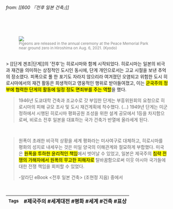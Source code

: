 
###### from: [[600 『전후 일본 건축』]]

<br/>
<br/><figure>
<a href="https://english.kyodonews.net/news/2021/08/783094e89553-full-text-of-hiroshima-peace-declaration-on-76th-a-bomb-anniversary.html">
<img src="https://img.kyodonews.net/english/public/images/posts/dd580887ec4131b74d85eb63d0b4b04d/photo_l.jpg"></a>
<figcaption><font color="gray"><small>Pigeons are released in the annual ceremony at the Peace Memorial Park near ground zero in Hiroshima on Aug. 6, 2021. (Kyodo)</small></font></figcaption>
</figure>
<br/>
> [[단게 겐조|단게]]의 '전후'는 히로시마와 함께 시작되었다. 히로시마는 일본의 비극과 재건을 의미하는 상징적인 도시인 동시에, 단게 개인으로서는 고교 시절을 보낸 추억의 장소였다. 피폭으로 풀 한 포기도 자라지 않으리라 여겨졌던 오염되고 위험한 도시 히로시마에서의 재건 활동은 희생적이고 영웅적인 행위로 받아들여졌고, 이는 <mark class="hltr-yellow">군국주의 정부에 협력한 단게의 활동에 일정 정도 면죄부를 주는 역할</mark>을 했다. 

<br/>

>1946년 도쿄대학 건축과 조교수로 갓 부임한 단게는 부흥위원회의 요청으로 히로시마의 피해 규모 조사 및 도시 재건계획에 착수했다. (...) 1949년 단게는 미군정하에서 시행된 히로시마 평화공원 조성을 위한 설계 공모에서 1등을 차지함으로써, 비로소 전후 일본을 대표하는 국가 건축가 반열에 올라세게 된다.

<br/>


>원폭이 초래한 비극적 상황을 세계 평화라는 미사여구로 대체하고, 히로시마를 평화의 성지로 내세우는 것은 미일 양국의 이해관계와 절묘하게 부합했다. 미국은 <mark class="hltr-blue">원폭을 투하한 윤리적인 책임</mark>에서 벗어날 수 있었고, 일본은 제국주의 <mark class="hltr-red">침략 전쟁의 가해자에서 원폭의 무고한 피해자로</mark> 탈바꿈함으로써 이웃 아시아 국가들에 대한 전쟁 책임을 회피할 수 있었다. 
>
>-알라딘 eBook <전후 일본 건축> (조현정 지음) 중에서 

<br/>

| <small> Tags </small> | #제국주의 #세계대전 #평화 #세계 #건축 #표상  |
| --- | --- |
